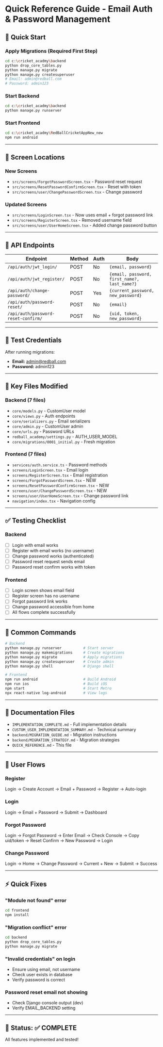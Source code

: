 # Quick Reference Guide - Email Auth & Password Management

## 🚀 Quick Start

### Apply Migrations (Required First Step)
```bash
cd c:\cricket_acadmy\backend
python drop_core_tables.py
python manage.py migrate
python manage.py createsuperuser
# Email: admin@redball.com
# Password: admin123
```

### Start Backend
```bash
cd c:\cricket_acadmy\backend
python manage.py runserver
```

### Start Frontend
```bash
cd c:\cricket_acadmy\RedBallCricketAppNew_new
npm run android
```

---

## 📱 Screen Locations

### New Screens
- `src/screens/ForgotPasswordScreen.tsx` - Password reset request
- `src/screens/ResetPasswordConfirmScreen.tsx` - Reset with token
- `src/screens/user/ChangePasswordScreen.tsx` - Change password

### Updated Screens
- `src/screens/LoginScreen.tsx` - Now uses email + forgot password link
- `src/screens/RegisterScreen.tsx` - Removed username field
- `src/screens/user/UserHomeScreen.tsx` - Added change password button

---

## 🔗 API Endpoints

| Endpoint | Method | Auth | Body |
|----------|--------|------|------|
| `/api/auth/jwt_login/` | POST | No | `{email, password}` |
| `/api/auth/jwt_register/` | POST | No | `{email, password, first_name?, last_name?}` |
| `/api/auth/change-password/` | POST | Yes | `{current_password, new_password}` |
| `/api/auth/password-reset/` | POST | No | `{email}` |
| `/api/auth/password-reset-confirm/` | POST | No | `{uid, token, new_password}` |

---

## 🧪 Test Credentials

After running migrations:
- **Email:** admin@redball.com
- **Password:** admin123

---

## 📂 Key Files Modified

### Backend (7 files)
- `core/models.py` - CustomUser model
- `core/views.py` - Auth endpoints
- `core/serializers.py` - Email serializers
- `core/admin.py` - CustomUser admin
- `core/urls.py` - Password URLs
- `redball_academy/settings.py` - AUTH_USER_MODEL
- `core/migrations/0001_initial.py` - Fresh migration

### Frontend (7 files)
- `services/auth.service.ts` - Password methods
- `screens/LoginScreen.tsx` - Email login
- `screens/RegisterScreen.tsx` - Email registration
- `screens/ForgotPasswordScreen.tsx` - NEW
- `screens/ResetPasswordConfirmScreen.tsx` - NEW
- `screens/user/ChangePasswordScreen.tsx` - NEW
- `screens/user/UserHomeScreen.tsx` - Change password link
- `navigation/index.tsx` - Navigation config

---

## ✅ Testing Checklist

### Backend
- [ ] Login with email works
- [ ] Register with email works (no username)
- [ ] Change password works (authenticated)
- [ ] Password reset request sends email
- [ ] Password reset confirm works with token

### Frontend
- [ ] Login screen shows email field
- [ ] Register screen has no username
- [ ] Forgot password link works
- [ ] Change password accessible from home
- [ ] All flows complete successfully

---

## 🔧 Common Commands

```bash
# Backend
python manage.py runserver          # Start server
python manage.py makemigrations     # Create migrations
python manage.py migrate            # Apply migrations
python manage.py createsuperuser    # Create admin
python manage.py shell              # Django shell

# Frontend
npm run android                     # Build Android
npm run ios                         # Build iOS
npm start                           # Start Metro
npx react-native log-android        # View logs
```

---

## 📖 Documentation Files

- `IMPLEMENTATION_COMPLETE.md` - Full implementation details
- `CUSTOM_USER_IMPLEMENTATION_SUMMARY.md` - Technical summary
- `backend/MIGRATION_GUIDE.md` - Migration instructions
- `backend/MIGRATION_STRATEGY.md` - Migration strategies
- `QUICK_REFERENCE.md` - This file

---

## 🎯 User Flows

### Register
Login → Create Account → Email + Password → Register → Auto-login

### Login
Login → Email + Password → Submit → Dashboard

### Forgot Password
Login → Forgot Password → Enter Email → Check Console → Copy uid/token → Reset Confirm → New Password → Login

### Change Password
Login → Home → Change Password → Current + New → Submit → Success

---

## ⚡ Quick Fixes

### "Module not found" error
```bash
cd frontend
npm install
```

### "Migration conflict" error
```bash
cd backend
python drop_core_tables.py
python manage.py migrate
```

### "Invalid credentials" on login
- Ensure using email, not username
- Check user exists in database
- Verify password is correct

### Password reset email not showing
- Check Django console output (dev)
- Verify EMAIL_BACKEND setting

---

## 🎊 Status: ✅ COMPLETE

All features implemented and tested!
